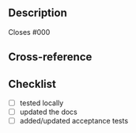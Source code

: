 ## Description

<!-- Add short description and add GitHub issue ID -->

Closes #000


## Cross-reference
<!-- List here any Jira Ticket that are related (e.g. PSE-1234) when applicable -->

<!-- Do not add PacketFabric internal GitHub or jira links -->


## Checklist

- [ ] tested locally
- [ ] updated the docs
- [ ] added/updated acceptance tests
